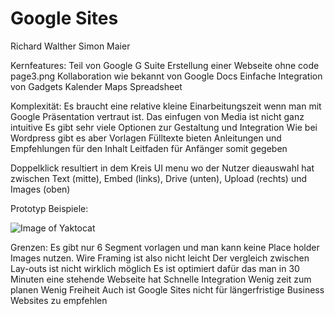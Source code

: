 # Google Sites 
Richard Walther
Simon Maier

Kernfeatures:
Teil von Google G Suite
Erstellung einer Webseite ohne code 
page3.png
Kollaboration wie bekannt von Google Docs
Einfache Integration von Gadgets
Kalender
Maps
Spreadsheet

Komplexität:
Es braucht eine relative kleine Einarbeitungszeit wenn man mit Google Präsentation vertraut ist.
Das einfugen von Media ist nicht ganz intuitive
Es gibt sehr viele Optionen zur Gestaltung und Integration
Wie bei Wordpress gibt es aber Vorlagen
Fülltexte bieten Anleitungen und Empfehlungen für den Inhalt
Leitfaden für Anfänger somit gegeben

Doppelklick resultiert in dem Kreis UI menu wo der Nutzer dieauswahl hat zwischen Text (mitte), Embed (links), Drive (unten), Upload (rechts) und Images (oben) 

Prototyp Beispiele:


![Image of Yaktocat](https://raw.githubusercontent.com/SimonMaierhfu/IFD-SoSe20/main/page3.png)


Grenzen:
Es gibt nur 6 Segment vorlagen und man kann keine Place holder Images nutzen.
Wire Framing ist also nicht leicht
Der vergleich zwischen Lay-outs ist nicht wirklich möglich
Es ist optimiert dafür das man in 30 Minuten eine stehende Webseite hat
Schnelle Integration 
Wenig zeit zum planen
Wenig Freiheit
Auch ist Google Sites nicht für längerfristige Business Websites zu empfehlen 



